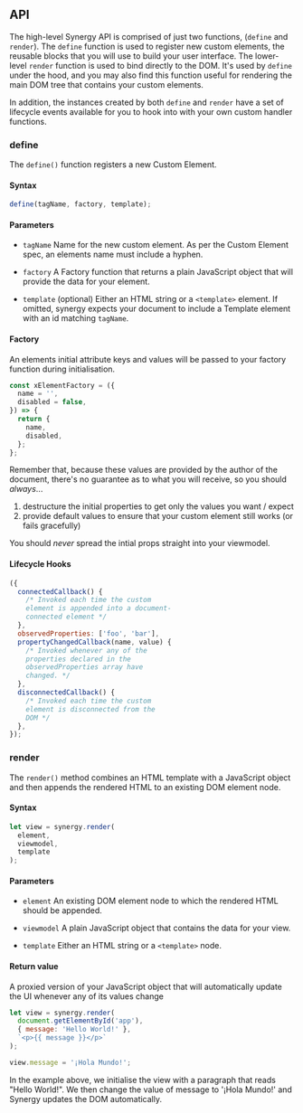 ## API

The high-level Synergy API is comprised of just
two functions, (`define` and `render`). The
`define` function is used to register new custom
elements, the reusable blocks that you will use to
build your user interface. The lower-level
`render` function is used to bind directly to the
DOM. It's used by `define` under the hood, and you
may also find this function useful for rendering
the main DOM tree that contains your custom
elements.

In addition, the instances created by both
`define` and `render` have a set of lifecycle
events available for you to hook into with your
own custom handler functions.

### define

The `define()` function registers a new Custom
Element.

#### Syntax

```js
define(tagName, factory, template);
```

#### Parameters

- `tagName` Name for the new custom element. As
  per the Custom Element spec, an elements name
  must include a hyphen.

- `factory` A Factory function that returns a
  plain JavaScript object that will provide the
  data for your element.

- `template` (optional) Either an HTML string or a
  `<template>` element. If omitted, synergy
  expects your document to include a Template
  element with an id matching `tagName`.

#### Factory

An elements initial attribute keys and values will
be passed to your factory function during
initialisation.

```js
const xElementFactory = ({
  name = '',
  disabled = false,
}) => {
  return {
    name,
    disabled,
  };
};
```

Remember that, because these values are provided
by the author of the document, there's no
guarantee as to what you will receive, so you
should _always_...

1. destructure the initial properties to get only
   the values you want / expect
2. provide default values to ensure that your
   custom element still works (or fails
   gracefully)

You should _never_ spread the intial props
straight into your viewmodel.

#### Lifecycle Hooks

```js
({
  connectedCallback() {
    /* Invoked each time the custom 
    element is appended into a document-
    connected element */
  },
  observedProperties: ['foo', 'bar'],
  propertyChangedCallback(name, value) {
    /* Invoked whenever any of the 
    properties declared in the 
    observedProperties array have 
    changed. */
  },
  disconnectedCallback() {
    /* Invoked each time the custom 
    element is disconnected from the 
    DOM */
  },
});
```

### render

The `render()` method combines an HTML template
with a JavaScript object and then appends the
rendered HTML to an existing DOM element node.

#### Syntax

```js
let view = synergy.render(
  element,
  viewmodel,
  template
);
```

#### Parameters

- `element` An existing DOM element node to which
  the rendered HTML should be appended.

- `viewmodel` A plain JavaScript object that
  contains the data for your view.

- `template` Either an HTML string or a
  `<template>` node.

#### Return value

A proxied version of your JavaScript object that
will automatically update the UI whenever any of
its values change

```js
let view = synergy.render(
  document.getElementById('app'),
  { message: 'Hello World!' },
  `<p>{{ message }}</p>`
);

view.message = '¡Hola Mundo!';
```

In the example above, we initialise the view with
a paragraph that reads "Hello World!". We then
change the value of message to '¡Hola Mundo!' and
Synergy updates the DOM automatically.
